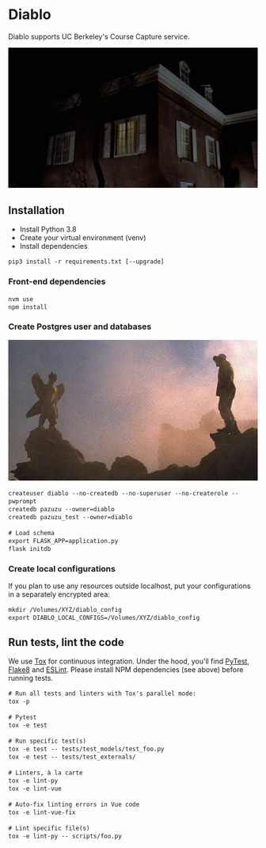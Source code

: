 # Diablo

Diablo supports UC Berkeley's Course Capture service.

![A house in Georgetown, DC](src/assets/the-house-in-georgetown.png)

## Installation

* Install Python 3.8
* Create your virtual environment (venv)
* Install dependencies

```
pip3 install -r requirements.txt [--upgrade]
```

### Front-end dependencies

```
nvm use
npm install
```

### Create Postgres user and databases

![Picture of the demon Pazuzu, brother of Humbaba and son of the god Hanbi.](src/assets/pazuzu.jpg)

```
createuser diablo --no-createdb --no-superuser --no-createrole --pwprompt
createdb pazuzu --owner=diablo
createdb pazuzu_test --owner=diablo

# Load schema
export FLASK_APP=application.py
flask initdb
```

### Create local configurations

If you plan to use any resources outside localhost, put your configurations in a separately encrypted area:

```
mkdir /Volumes/XYZ/diablo_config
export DIABLO_LOCAL_CONFIGS=/Volumes/XYZ/diablo_config
```

## Run tests, lint the code

We use [Tox](https://tox.readthedocs.io) for continuous integration. Under the hood, you'll find [PyTest](https://docs.pytest.org), [Flake8](http://flake8.pycqa.org) and [ESLint](https://eslint.org/). Please install NPM dependencies (see above) before running tests.

```
# Run all tests and linters with Tox's parallel mode:
tox -p

# Pytest
tox -e test

# Run specific test(s)
tox -e test -- tests/test_models/test_foo.py
tox -e test -- tests/test_externals/

# Linters, à la carte
tox -e lint-py
tox -e lint-vue

# Auto-fix linting errors in Vue code
tox -e lint-vue-fix

# Lint specific file(s)
tox -e lint-py -- scripts/foo.py
```
